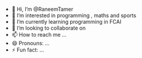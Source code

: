 - 👋 Hi, I’m @RaneemTamer
- 👀 I’m interested in programming , maths and sports
- 🌱 I’m currently learning programming in FCAI
- 💞️ I’m looking to collaborate on 
- 📫 How to reach me ...
- 😄 Pronouns: ...
- ⚡ Fun fact: ...

<!---
RaneemTamer/RaneemTamer is a ✨ special ✨ repository because its `README.md` (this file) appears on your GitHub profile.
You can click the Preview link to take a look at your changes.
--->
